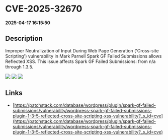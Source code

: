 # CVE-2025-32670

**2025-04-17 16:15:50**

## Description
Improper Neutralization of Input During Web Page Generation ('Cross-site Scripting') vulnerability in Mark Parnell Spark GF Failed Submissions allows Reflected XSS. This issue affects Spark GF Failed Submissions: from n/a through 1.3.5.

![](https://img.shields.io/static/v1?label=Score&message=7.1&color=red)
![](https://img.shields.io/static/v1?label=Severity&message=HIGH&color=red)
![](https://img.shields.io/static/v1?label=CWE&message=XSS&color=green)

## Links
- [https://patchstack.com/database/wordpress/plugin/spark-gf-failed-submissions/vulnerability/wordpress-spark-gf-failed-submissions-plugin-1-3-5-reflected-cross-site-scripting-xss-vulnerability?_s_id=cve](https://patchstack.com/database/wordpress/plugin/spark-gf-failed-submissions/vulnerability/wordpress-spark-gf-failed-submissions-plugin-1-3-5-reflected-cross-site-scripting-xss-vulnerability?_s_id=cve)
